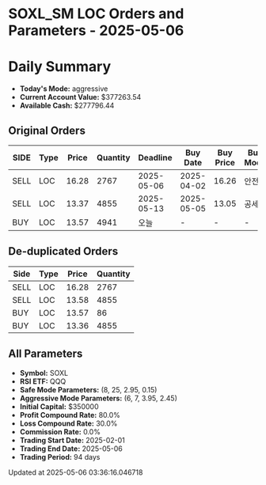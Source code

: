 # SOXL_SM LOC Orders and Parameters - 2025-05-06

# Daily Summary

- **Today's Mode:** aggressive
- **Current Account Value:** $377263.54
- **Available Cash:** $277796.44

## Original Orders

| SIDE | Type | Price | Quantity | Deadline | Buy Date | Buy Price | Buy Mode |
|------|------|-------|----------|----------|----------|-----------|----------|
| SELL | LOC | 16.28 | 2767 | 2025-05-06 | 2025-04-02 | 16.26 | 안전 |
| SELL | LOC | 13.37 | 4855 | 2025-05-13 | 2025-05-05 | 13.05 | 공세 |
| BUY | LOC | 13.57 | 4941 | 오늘 | - | - | - |

## De-duplicated Orders

| Side | Type | Price | Quantity |
|------|------|-------|----------|
| SELL | LOC | 16.28 | 2767 |
| SELL | LOC | 13.58 | 4855 |
| BUY | LOC | 13.57 | 86 |
| BUY | LOC | 13.36 | 4855 |

## All Parameters

- **Symbol:** SOXL
- **RSI ETF:** QQQ
- **Safe Mode Parameters:** (8, 25, 2.95, 0.15)
- **Aggressive Mode Parameters:** (6, 7, 3.95, 2.45)
- **Initial Capital:** $350000
- **Profit Compound Rate:** 80.0%
- **Loss Compound Rate:** 30.0%
- **Commission Rate:** 0.0%
- **Trading Start Date:** 2025-02-01
- **Trading End Date:** 2025-05-06
- **Trading Period:** 94 days

Updated at 2025-05-06 03:36:16.046718
